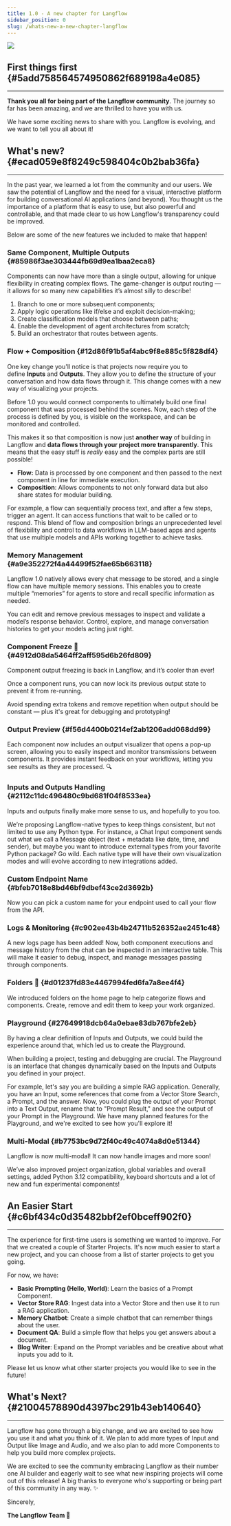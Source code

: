 ```yaml
---
title: 1.0 - A new chapter for Langflow
sidebar_position: 0
slug: /whats-new-a-new-chapter-langflow
---
```




![](./1143907392.png)


## First things first {#5add758564574950862f689198a4e085}


---


**Thank you all for being part of the Langflow community**. The journey so far has been amazing, and we are thrilled to have you with us.


We have some exciting news to share with you. Langflow is evolving, and we want to tell you all about it!


## What's new? {#ecad059e8f8249c598404c0b2bab36fa}


---


In the past year, we learned a lot from the community and our users. We saw the potential of Langflow and the need for a visual, interactive platform for building conversational AI applications (and beyond). You thought us the importance of a platform that is easy to use, but also powerful and controllable, and that made clear to us how Langflow's transparency could be improved.


Below are some of the new features we included to make that happen!


### Same Component, Multiple Outputs {#85986f3ae303444fb69d9ea1baa2eca8}


Components can now have more than a single output, allowing for unique flexibility in creating complex flows. The game-changer is output routing — it allows for so many new capabilities it’s almost silly to describe!

1. Branch to one or more subsequent components;
2. Apply logic operations like if/else and exploit decision-making;
3. Create classification models that choose between paths;
4. Enable the development of agent architectures from scratch;
5. Build an orchestrator that routes between agents.

### Flow + Composition {#12d86f91b5af4abc9f8e885c5f828df4}


One key change you'll notice is that projects now require you to define **Inputs** and **Outputs**. They allow you to define the structure of your conversation and how data flows through it. This change comes with a new way of visualizing your projects.


Before 1.0 you would connect components to ultimately build one final component that was processed behind the scenes. Now, each step of the process is defined by you, is visible on the workspace, and can be monitored and controlled.


This makes it so that composition is now just **another way** of building in Langflow and **data flows through your project more transparently**. This means that the easy stuff is _really_ easy and the complex parts are still possible!

- **Flow:** Data is processed by one component and then passed to the next component in line for immediate execution.
- **Composition**: Allows components to not only forward data but also share states for modular building.

For example, a flow can sequentially process text, and after a few steps, trigger an agent. It can access functions that wait to be called or to respond. This blend of flow and composition brings an unprecedented level of flexibility and control to data workflows in LLM-based apps and agents that use multiple models and APIs working together to achieve tasks.


### Memory Management {#a9e352272f4a44499f52fae65b663118}


Langflow 1.0 natively allows every chat message to be stored, and a single flow can have multiple memory sessions. This enables you to create multiple “memories” for agents to store and recall specific information as needed.


You can edit and remove previous messages to inspect and validate a model’s response behavior. Control, explore, and manage conversation histories to get your models acting just right.


### Component Freeze 🥶 {#4912d08da5464ff2aff595d6b26fd809}


Component output freezing is back in Langflow, and it’s cooler than ever!


Once a component runs, you can now lock its previous output state to prevent it from re-running.


Avoid spending extra tokens and remove repetition when output should be constant — plus it's great for debugging and prototyping!


### Output Preview {#f56d4400b0214ef2ab1206add068dd99}


Each component now includes an output visualizer that opens a pop-up screen, allowing you to easily inspect and monitor transmissions between components. It provides instant feedback on your workflows, letting you see results as they are processed. 🔍


### Inputs and Outputs Handling {#2112c11dc496480c9bd681f04f8533ea}


Inputs and outputs finally make more sense to us, and hopefully to you too.


We’re proposing Langflow-native types to keep things consistent, but not limited to use any Python type. For instance, a Chat Input component sends out what we call a Message object (text + metadata like date, time, and sender), but maybe you want to introduce external types from your favorite Python package? Go wild. Each native type will have their own visualization modes and will evolve according to new integrations added.


### Custom Endpoint Name {#bfeb7018e8bd46bf9dbef43ce2d3692b}


Now you can pick a custom name for your endpoint used to call your flow from the API.


### Logs & Monitoring {#c902ee43b4b24711b526352ae2451c48}


A new logs page has been added! Now, both component executions and message history from the chat can be inspected in an interactive table. This will make it easier to debug, inspect, and manage messages passing through components.


### Folders 📁 {#d01237fd83e4467994fed6fa7a8ee4f4}


We introduced folders on the home page to help categorize flows and components. Create, remove and edit them to keep your work organized.


### Playground {#27649918dcb64a0ebae83db767bfe2eb}


By having a clear definition of Inputs and Outputs, we could build the experience around that, which led us to create the Playground.


When building a project, testing and debugging are crucial. The Playground is an interface that changes dynamically based on the Inputs and Outputs you defined in your project.


For example, let's say you are building a simple RAG application. Generally, you have an Input, some references that come from a Vector Store Search, a Prompt, and the answer. Now, you could plug the output of your Prompt into a Text Output, rename that to "Prompt Result," and see the output of your Prompt in the Playground. We have many planned features for the Playground, and we're excited to see how you'll explore it!


### Multi-Modal {#b7753bc9d72f40c49c4074a8d0e51344}


Langflow is now multi-modal! It can now handle images and more soon!


We’ve also improved project organization, global variables and overall settings, added Python 3.12 compatibility, keyboard shortcuts and a lot of new and fun experimental components!


## An Easier Start {#c6bf434c0d35482bbf2ef0bceff902f0}


---


The experience for first-time users is something we wanted to improve. For that we created a couple of Starter Projects. It's now much easier to start a new project, and you can choose from a list of starter projects to get you going.


For now, we have:

- **Basic Prompting (Hello, World)**: Learn the basics of a Prompt Component.
- **Vector Store RAG**: Ingest data into a Vector Store and then use it to run a RAG application.
- **Memory Chatbot**: Create a simple chatbot that can remember things about the user.
- **Document QA**: Build a simple flow that helps you get answers about a document.
- **Blog Writer**: Expand on the Prompt variables and be creative about what inputs you add to it.

Please let us know what other starter projects you would like to see in the future!


## What's Next? {#21004578890d4397bc291b43eb140640}


---


Langflow has gone through a big change, and we are excited to see how you use it and what you think of it. We plan to add more types of Input and Output like Image and Audio, and we also plan to add more Components to help you build more complex projects.


We are excited to see the community embracing Langflow as their number one AI builder and eagerly wait to see what new inspiring projects will come out of this release! A big thanks to everyone who's supporting or being part of this community in any way. ✨


Sincerely,


**The Langflow Team 🚀**

